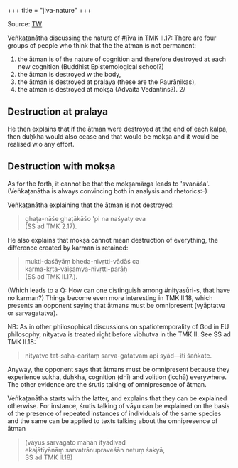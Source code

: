 +++
title = "jIva-nature"
+++

Source: [TW](https://threadreaderapp.com/thread/1657060844910280717.html)

Veṅkaṭanātha discussing the nature of #jīva in TMK II.17: There are four groups of people who think that the the ātman is not permanent: 
1. the ātman is of the nature of cognition and therefore destroyed at each new cognition (Buddhist Epistemological school?)
2. the ātman is destroyed w the body, 
3. the ātman is destroyed at pralaya (these are the Paurāṇikas), 
4. the ātman is destroyed at mokṣa (Advaita Vedāntins?). 2/

## Destruction at pralaya
He then explains that if the ātman were destroyed at the end of each kalpa, then duḥkha would also cease and that would be mokṣa and it would be realised w.o any effort. 

## Destruction with mokṣa
As for the forth, it cannot be that the mokṣamārga leads to 'svanāśa'. (Veṅkaṭanātha is always convincing both in analysis and rhetorics:-)

Veṅkaṭanātha explaining that the ātman is not destroyed: 

> ghaṭa-nāśe ghaṭākāśo 'pi na naśyaty eva  
(SS ad TMK 2.17). 

He also explains that mokṣa cannot mean destruction of everything, the difference created by karman is retained:

> mukti-daśāyāṃ bheda-nivṛtti-vādāś ca  
karma-kṛta-vaiṣamya-nivṛtti-parāḥ  
(SS ad TMK II.17.).

(Which leads to a Q: How can one distinguish among #nityasūri-s, that have no karman?) Things become even more interesting in TMK II.18, which presents an opponent saying that ātmans must be omnipresent (vyāptatva or sarvagatatva).

NB: As in other philosophical discussions on spatiotemporality of God in EU philosophy, nityatva is treated right before vibhutva in the TMK II. See SS ad TMK II.18: 

> nityatve tat-saha-caritaṃ sarva-gatatvam api syād—iti śaṅkate.

Anyway, the opponent says that ātmans must be omnipresent because they experience sukha, duḥkha, cognition (dhī) and volition (icchā) everywhere. The other evidence are the śrutis talking of omnipresence of ātman. 

Veṅkaṭanātha starts with the latter, and explains that they can be explained otherwise. For instance, śrutis talking of vāyu can be explained on the basis of the presence of repeated instances of individuals of the same species and the same can be applied to texts talking about the omnipresence of ātman 

> (vāyus sarvagato mahān ityādivad  
> ekajātīyānāṃ sarvatrānupraveśān netuṃ śakyā,  
> SS ad TMK II.18)


